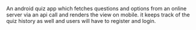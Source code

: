 An android quiz app which fetches questions and options from an online server via an api call and renders the view on mobile. it keeps track of the quiz history as well and users will have to register and login.